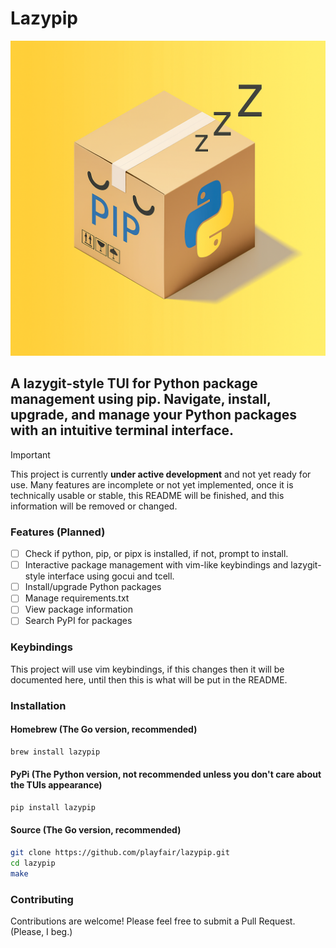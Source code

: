 # Lazypip

![Lazypip](public/lazypip.png)

## A lazygit-style TUI for Python package management using pip. Navigate, install, upgrade, and manage your Python packages with an intuitive terminal interface. 

>[!IMPORTANT]
>This project is currently **under active development** and not yet ready for use. Many features are incomplete or not yet implemented, once it is technically usable or stable, this README will be finished, and this information will be removed or changed.


### Features (Planned)

- [ ] Check if python, pip, or pipx is installed, if not, prompt to install.
- [ ] Interactive package management with vim-like keybindings and lazygit-style interface using gocui and tcell.
- [ ] Install/upgrade Python packages
- [ ] Manage requirements.txt
- [ ] View package information
- [ ] Search PyPI for packages

### Keybindings 

This project will use vim keybindings, if this changes then it will be documented here, until then this is what will be put in the README.

### Installation

#### Homebrew (The Go version, recommended)
```bash
brew install lazypip
```

#### PyPi (The Python version, not recommended unless you don't care about the TUIs appearance)
```bash
pip install lazypip
```

#### Source (The Go version, recommended)
```bash
git clone https://github.com/playfair/lazypip.git
cd lazypip
make
```

### Contributing

Contributions are welcome! Please feel free to submit a Pull Request. (Please, I beg.)
